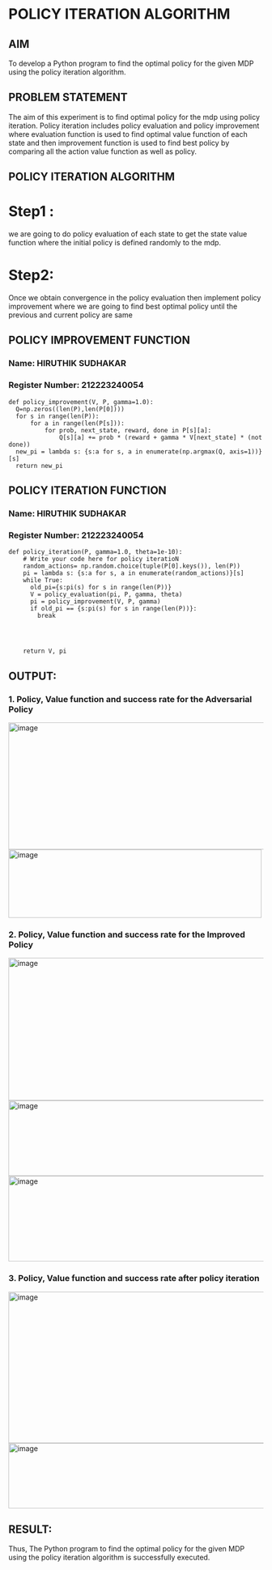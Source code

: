 # POLICY ITERATION ALGORITHM

## AIM
To develop a Python program to find the optimal policy for the given MDP using the policy iteration algorithm.


## PROBLEM STATEMENT
The aim of this experiment is to find optimal policy for the mdp using policy iteration. Policy iteration includes policy evaluation and policy improvement where evaluation function is used to find optimal value function of each state and then improvement function is used to find best policy by comparing all the action value function as well as policy.
## POLICY ITERATION ALGORITHM

# Step1 :
we are going to do policy evaluation of each state to get the state value function where the initial policy is defined randomly to the mdp.

# Step2:
Once we obtain convergence in the policy evaluation then implement policy improvement where we are going to find best optimal policy until the previous and current policy are same

## POLICY IMPROVEMENT FUNCTION
### Name: HIRUTHIK SUDHAKAR
### Register Number: 212223240054
```
def policy_improvement(V, P, gamma=1.0):
  Q=np.zeros((len(P),len(P[0])))
  for s in range(len(P)):
      for a in range(len(P[s])):
          for prob, next_state, reward, done in P[s][a]:
              Q[s][a] += prob * (reward + gamma * V[next_state] * (not done))
  new_pi = lambda s: {s:a for s, a in enumerate(np.argmax(Q, axis=1))}[s]
  return new_pi

```
## POLICY ITERATION FUNCTION
### Name: HIRUTHIK SUDHAKAR
### Register Number: 212223240054
```
def policy_iteration(P, gamma=1.0, theta=1e-10):
    # Write your code here for policy iteratioN
    random_actions= np.random.choice(tuple(P[0].keys()), len(P))
    pi = lambda s: {s:a for s, a in enumerate(random_actions)}[s]
    while True:
      old_pi={s:pi(s) for s in range(len(P))}
      V = policy_evaluation(pi, P, gamma, theta)
      pi = policy_improvement(V, P, gamma)
      if old_pi == {s:pi(s) for s in range(len(P))}:
        break




    return V, pi
```

## OUTPUT:
### 1. Policy, Value function and success rate for the Adversarial Policy


<img width="712" height="251" alt="image" src="https://github.com/user-attachments/assets/2fed93f5-327a-47cd-8929-396878598321" />

<img width="500" height="135" alt="image" src="https://github.com/user-attachments/assets/82ef2f9a-d476-4d99-9ae9-544caf919a7f" />

### 2. Policy, Value function and success rate for the Improved Policy
<img width="809" height="282" alt="image" src="https://github.com/user-attachments/assets/ff02eb2f-f12c-4432-be25-ab17157e77a4" />
<img width="604" height="149" alt="image" src="https://github.com/user-attachments/assets/d50b588c-1b1e-48aa-9cf3-a7c4c66f5425" />
<img width="510" height="169" alt="image" src="https://github.com/user-attachments/assets/d3aaf95d-c5d9-4262-bd6f-879ed7e15577" />



### 3. Policy, Value function and success rate after policy iteration
<img width="769" height="299" alt="image" src="https://github.com/user-attachments/assets/0b2caa7c-0d35-4b76-8a79-5af628fea2bb" />


<img width="800" height="129" alt="image" src="https://github.com/user-attachments/assets/f802564a-fa8f-465b-aec9-623488e74b5e" />



## RESULT:

Thus, The Python program to find the optimal policy for the given MDP using the policy iteration algorithm is successfully executed.
